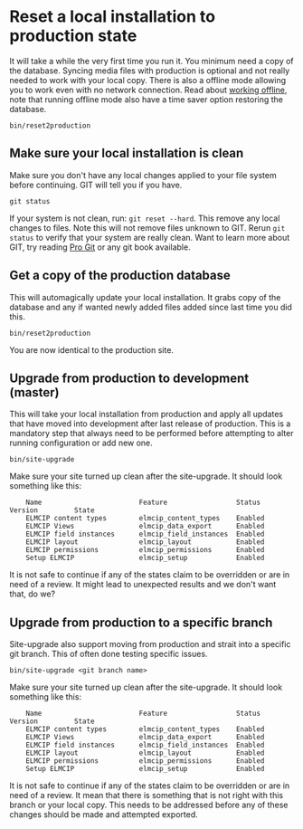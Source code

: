# Reset a local installation to production state

It will take a while the very first time you run it. You minimum need a copy of the database. Syncing media files with production is optional and not really needed to work with your local copy. There is also a offline mode allowing you to work even with no network connection. Read about [working offline](offline.md), note that running offline mode also have a time saver option restoring the database.

    bin/reset2production

## Make sure your local installation is clean

Make sure you don't have any local changes applied to your file system before continuing. GIT will tell you if you have.

    git status

If your system is not clean, run: `git reset --hard`. This remove any local changes to files. Note this will not remove files unknown to GIT. Rerun `git status` to verify that your system are really clean. Want to learn more about GIT, try reading [Pro Git](http://progit.org) or any git book available.

## Get a copy of the production database
This will automagically update your local installation. It grabs copy of the database and any if wanted newly added files added since last time you did this.

    bin/reset2production

You are now identical to the production site.


## Upgrade from production to development (master)

This will take your local installation from production and apply all updates that have moved into development after last release of production. This is a mandatory step that always need to be performed before attempting to alter running configuration or add new one.

    bin/site-upgrade

Make sure your site turned up clean after the site-upgrade. It should look something like this:

        Name                        Feature                 Status    Version         State
        ELMCIP content types        elmcip_content_types    Enabled
        ELMCIP Views                elmcip_data_export      Enabled
        ELMCIP field instances      elmcip_field_instances  Enabled
        ELMCIP layout               elmcip_layout           Enabled
        ELMCIP permissions          elmcip_permissions      Enabled
        Setup ELMCIP                elmcip_setup            Enabled

It is not safe to continue if any of the states claim to be overridden or are in need of a review. It might lead to unexpected results and we don't want that, do we?

## Upgrade from production to a specific branch

Site-upgrade also support moving from production and strait into a specific git branch. This of often done testing specific issues.

    bin/site-upgrade <git branch name>

Make sure your site turned up clean after the site-upgrade. It should look something like this:

        Name                        Feature                 Status    Version         State
        ELMCIP content types        elmcip_content_types    Enabled
        ELMCIP Views                elmcip_data_export      Enabled
        ELMCIP field instances      elmcip_field_instances  Enabled
        ELMCIP layout               elmcip_layout           Enabled
        ELMCIP permissions          elmcip_permissions      Enabled
        Setup ELMCIP                elmcip_setup            Enabled

It is not safe to continue if any of the states claim to be overridden or are in need of a review. It mean that there is something that is not right with this branch or your local copy. This needs to be addressed before any of these changes should be made and attempted exported.
